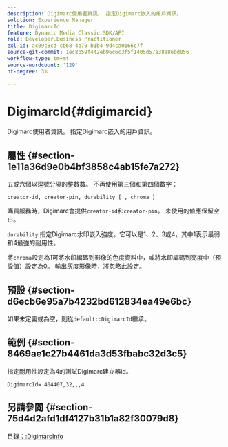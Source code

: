```yaml
---
description: Digimarc使用者資訊。 指定Digimarc嵌入的用戶資訊。
solution: Experience Manager
title: DigimarcId
feature: Dynamic Media Classic,SDK/API
role: Developer,Business Practitioner
exl-id: ac09c8cd-cb68-4b70-b1b4-9d4ca0166c7f
source-git-commit: 1ec8b59f442eb96c6c3f5f1405d57a38a86bd056
workflow-type: tm+mt
source-wordcount: '129'
ht-degree: 3%

---
```


# DigimarcId{#digimarcid}

Digimarc使用者資訊。 指定Digimarc嵌入的用戶資訊。

## 屬性 {#section-1e11a36d9e0b4bf3858c4ab15fe7a272}

五或六個以逗號分隔的整數數。 不再使用第三個和第四個數字：

`creator-id, creator-pin, durability [ , chroma ]`

購買服務時，Digimarc會提供`creator-id`和`creator-pin`。 未使用的值應保留空白。

`durability` 指定Digimarc水印嵌入強度。它可以是1、2、3或4，其中1表示最弱和4最強的耐用性。

將`chroma`設定為1可將水印編碼到影像的色度資料中，或將水印編碼到亮度中（預設值）設定為0。 輸出灰度影像時，將忽略此設定。

## 預設 {#section-d6ecb6e95a7b4232bd612834ea49e6bc}

如果未定義或為空，則從`default::DigimarcId`繼承。

## 範例 {#section-8469ae1c27b4461da3d53fbabc32d3c5}

指定耐用性設定為4的測試Digimarc建立器id。

`DigimarcId= 404407,32,,,4`

## 另請參閱 {#section-75d4d2afd1df4127b31b1a82f30079d8}

[目錄：:DigimarcInfo](../../../../../is-api/image-catalog/image-serving-api-ref/c-image-catalog-reference/c-image-svg-data-reference/c-image-data-reference/r-digimarcinfo-cat.md#reference-4925764ed683466bb7af4b807c86f8ba)
